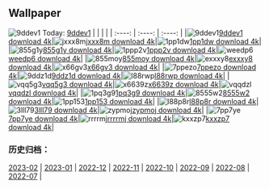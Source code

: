 ## Wallpaper
![9ddev1](https://w.wallhaven.cc/full/9d/wallhaven-9ddev1.jpg) Today: [9ddev1](https://th.wallhaven.cc/small/9d/9ddev1.jpg)
|      |      |      |
| :----: | :----: | :----: |
|![9ddev1](https://th.wallhaven.cc/small/9d/9ddev1.jpg)[9ddev1 download 4k](https://wallhaven.cc/w/9ddev1)|![jxxx8m](https://th.wallhaven.cc/small/jx/jxxx8m.jpg)[jxxx8m download 4k](https://wallhaven.cc/w/jxxx8m)|![1pp1dw](https://th.wallhaven.cc/small/1p/1pp1dw.jpg)[1pp1dw download 4k](https://wallhaven.cc/w/1pp1dw)|
|![855g1y](https://th.wallhaven.cc/small/85/855g1y.jpg)[855g1y download 4k](https://wallhaven.cc/w/855g1y)|![1ppp2v](https://th.wallhaven.cc/small/1p/1ppp2v.jpg)[1ppp2v download 4k](https://wallhaven.cc/w/1ppp2v)|![weedp6](https://th.wallhaven.cc/small/we/weedp6.jpg)[weedp6 download 4k](https://wallhaven.cc/w/weedp6)|
|![855moy](https://th.wallhaven.cc/small/85/855moy.jpg)[855moy download 4k](https://wallhaven.cc/w/855moy)|![exxxy8](https://th.wallhaven.cc/small/ex/exxxy8.jpg)[exxxy8 download 4k](https://wallhaven.cc/w/exxxy8)|![x66gv3](https://th.wallhaven.cc/small/x6/x66gv3.jpg)[x66gv3 download 4k](https://wallhaven.cc/w/x66gv3)|
|![7ppezo](https://th.wallhaven.cc/small/7p/7ppezo.jpg)[7ppezo download 4k](https://wallhaven.cc/w/7ppezo)|![9ddz1d](https://th.wallhaven.cc/small/9d/9ddz1d.jpg)[9ddz1d download 4k](https://wallhaven.cc/w/9ddz1d)|![l88rwp](https://th.wallhaven.cc/small/l8/l88rwp.jpg)[l88rwp download 4k](https://wallhaven.cc/w/l88rwp)|
|![vqq5g3](https://th.wallhaven.cc/small/vq/vqq5g3.jpg)[vqq5g3 download 4k](https://wallhaven.cc/w/vqq5g3)|![x6639z](https://th.wallhaven.cc/small/x6/x6639z.jpg)[x6639z download 4k](https://wallhaven.cc/w/x6639z)|![vqqdzl](https://th.wallhaven.cc/small/vq/vqqdzl.jpg)[vqqdzl download 4k](https://wallhaven.cc/w/vqqdzl)|
|![1pq3g9](https://th.wallhaven.cc/small/1p/1pq3g9.jpg)[1pq3g9 download 4k](https://wallhaven.cc/w/1pq3g9)|![8555w2](https://th.wallhaven.cc/small/85/8555w2.jpg)[8555w2 download 4k](https://wallhaven.cc/w/8555w2)|![1pp153](https://th.wallhaven.cc/small/1p/1pp153.jpg)[1pp153 download 4k](https://wallhaven.cc/w/1pp153)|
|![l88p8r](https://th.wallhaven.cc/small/l8/l88p8r.jpg)[l88p8r download 4k](https://wallhaven.cc/w/l88p8r)|![3lll79](https://th.wallhaven.cc/small/3l/3lll79.jpg)[3lll79 download 4k](https://wallhaven.cc/w/3lll79)|![zypmoj](https://th.wallhaven.cc/small/zy/zypmoj.jpg)[zypmoj download 4k](https://wallhaven.cc/w/zypmoj)|
|![7pp7ye](https://th.wallhaven.cc/small/7p/7pp7ye.jpg)[7pp7ye download 4k](https://wallhaven.cc/w/7pp7ye)|![rrrrmj](https://th.wallhaven.cc/small/rr/rrrrmj.jpg)[rrrrmj download 4k](https://wallhaven.cc/w/rrrrmj)|![kxxzp7](https://th.wallhaven.cc/small/kx/kxxzp7.jpg)[kxxzp7 download 4k](https://wallhaven.cc/w/kxxzp7)|

### 历史归档：
[2023-02](https://github.com/april-projects/april-wallpaper/tree/main/picture/2023-02/) | [2023-01](https://github.com/april-projects/april-wallpaper/tree/main/picture/2023-01/) | [2022-12](https://github.com/april-projects/april-wallpaper/tree/main/picture/2022-12/) | [2022-11](https://github.com/april-projects/april-wallpaper/tree/main/picture/2022-11/) | [2022-10](https://github.com/april-projects/april-wallpaper/tree/main/picture/2022-10/) | [2022-09](https://github.com/april-projects/april-wallpaper/tree/main/picture/2022-09/) | [2022-08](https://github.com/april-projects/april-wallpaper/tree/main/picture/2022-08/) | [2022-07](https://github.com/april-projects/april-wallpaper/tree/main/picture/2022-07/) | 
